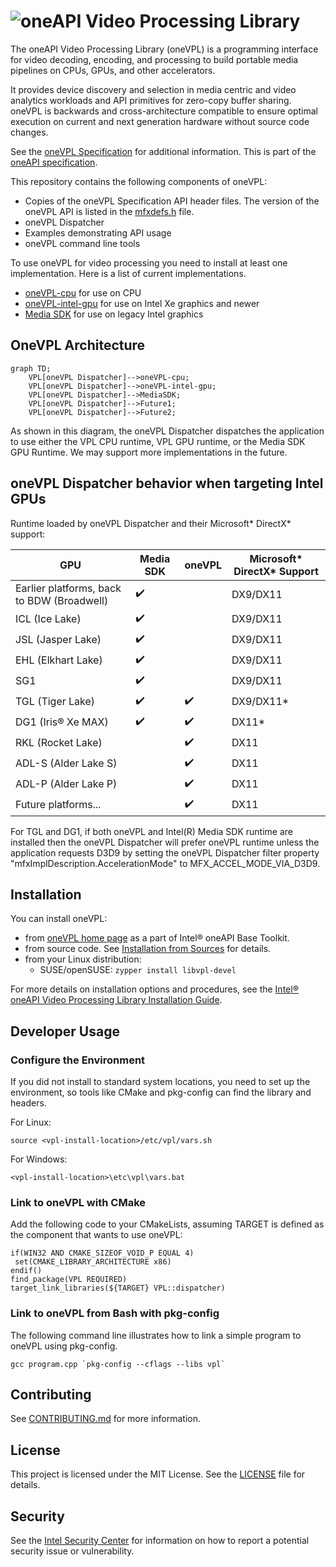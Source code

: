 # ![oneAPI](assets/oneapi-logo.png "oneAPI") Video Processing Library

The oneAPI Video Processing Library (oneVPL) is a programming interface for video decoding, encoding, 
and processing to build portable media pipelines on CPUs, GPUs, and other accelerators.

It provides device discovery
and selection in media centric and video analytics workloads and API primitives for zero-copy buffer sharing. oneVPL is backwards
and cross-architecture compatible to ensure optimal execution on current and next generation hardware without source code changes.

See the [oneVPL Specification](https://spec.oneapi.io/versions/latest/elements/oneVPL/source/index.html) for additional information. This is part of the [oneAPI specification](https://www.oneapi.io/spec/).

This repository contains the following components of oneVPL:

- Copies of the oneVPL Specification API header files. The version of the oneVPL API is listed in the
[mfxdefs.h](./api/vpl/mfxdefs.h) file.
- oneVPL Dispatcher
- Examples demonstrating API usage
- oneVPL command line tools

To use oneVPL for video processing you need to install at least one implementation. Here is a list of current implementations.

- [oneVPL-cpu](https://github.com/oneapi-src/oneVPL-cpu) for use on CPU
- [oneVPL-intel-gpu](https://github.com/oneapi-src/oneVPL-intel-gpu) for use on Intel Xe graphics and newer
- [Media SDK](https://github.com/Intel-Media-SDK/MediaSDK) for use on legacy Intel graphics

## OneVPL Architecture
```mermaid
graph TD;
    VPL[oneVPL Dispatcher]-->oneVPL-cpu;
    VPL[oneVPL Dispatcher]-->oneVPL-intel-gpu;
    VPL[oneVPL Dispatcher]-->MediaSDK;
    VPL[oneVPL Dispatcher]-->Future1;
    VPL[oneVPL Dispatcher]-->Future2;
```

As shown in this diagram, the oneVPL Dispatcher dispatches the application to use either the VPL CPU runtime, VPL GPU runtime, or the Media SDK GPU Runtime. We may support more implementations in the future.

## oneVPL Dispatcher behavior when targeting Intel GPUs
Runtime loaded by oneVPL Dispatcher and their Microsoft* DirectX* support:


| GPU                                        | Media SDK        | oneVPL           | Microsoft* DirectX* Support |
|--------------------------------------------|------------------|------------------|-----------------------------|
| Earlier platforms, back to BDW (Broadwell) |:heavy_check_mark:|                  | DX9/DX11                    |
| ICL (Ice Lake)                             |:heavy_check_mark:|                  | DX9/DX11                    |
| JSL (Jasper Lake)                          |:heavy_check_mark:|                  | DX9/DX11                    |
| EHL (Elkhart Lake)                         |:heavy_check_mark:|                  | DX9/DX11                    |
| SG1                                        |:heavy_check_mark:|                  | DX9/DX11                    |
| TGL (Tiger Lake)                           |:heavy_check_mark:|:heavy_check_mark:| DX9/DX11*                   |
| DG1 (Iris® Xe MAX)                         |:heavy_check_mark:|:heavy_check_mark:| DX11*                       |
| RKL (Rocket Lake)                          |                  |:heavy_check_mark:| DX11                        |
| ADL-S (Alder Lake S)                       |                  |:heavy_check_mark:| DX11                        |
| ADL-P (Alder Lake P)                       |                  |:heavy_check_mark:| DX11                        |
| Future platforms...                        |                  |:heavy_check_mark:| DX11                        |

For TGL and DG1, if both oneVPL and Intel(R) Media SDK runtime are installed then the oneVPL Dispatcher will prefer oneVPL runtime unless the application requests D3D9 by setting the oneVPL Dispatcher filter property "mfxImplDescription.AccelerationMode" to MFX_ACCEL_MODE_VIA_D3D9.

## Installation

You can install oneVPL:

- from [oneVPL home page](https://software.intel.com/content/www/us/en/develop/tools/oneapi/components/onevpl.html) as a part of Intel&reg; oneAPI Base Toolkit.
- from source code.  See [Installation from Sources](INSTALL.md) for details.
- from your Linux distribution:
  - SUSE/openSUSE: `zypper install libvpl-devel`

For more details on installation options and procedures, see the [Intel® oneAPI Video Processing Library Installation Guide](https://software.intel.com/content/www/us/en/develop/articles/onevpl-installation-guide.html).

## Developer Usage

### Configure the Environment

If you did not install to standard system locations, you need to set up the
environment, so tools like CMake and pkg-config can find the library and
headers.

For Linux:
```
source <vpl-install-location>/etc/vpl/vars.sh
```

For Windows:
```
<vpl-install-location>\etc\vpl\vars.bat
```

### Link to oneVPL with CMake

Add the following code to your CMakeLists, assuming TARGET is defined as the
component that wants to use oneVPL:

```
if(WIN32 AND CMAKE_SIZEOF_VOID_P EQUAL 4)
 set(CMAKE_LIBRARY_ARCHITECTURE x86)
endif()
find_package(VPL REQUIRED)
target_link_libraries(${TARGET} VPL::dispatcher)
```


### Link to oneVPL from Bash with pkg-config

The following command line illustrates how to link a simple program to oneVPL
using pkg-config.

```
gcc program.cpp `pkg-config --cflags --libs vpl`
```


## Contributing

See [CONTRIBUTING.md](CONTRIBUTING.md) for more information.

## License

This project is licensed under the MIT License. See the [LICENSE](LICENSE) file
for details.

## Security

See the [Intel Security Center](https://www.intel.com/content/www/us/en/security-center/default.html) for information on how to report a potential
security issue or vulnerability.
